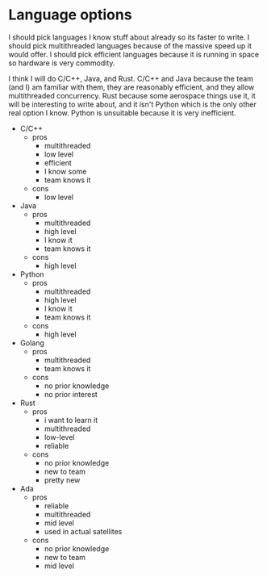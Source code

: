 # Language options

I should pick languages I know stuff about already so its faster to write. I should pick multithreaded languages because of the massive speed up it would offer. I should pick efficient languages because it is running in space so hardware is very commodity.

I think I will do C/C++, Java, and Rust. C/C++ and Java because the team (and I) am familiar with them, they are reasonably efficient, and they allow multithreaded concurrency. Rust because some aerospace things use it, it will be interesting to write about, and it isn't Python which is the only other real option I know. Python is unsuitable because it is very inefficient.

- C/C++
	- pros
		- multithreaded
		- low level
		- efficient
		- I know some
		- team knows it
	- cons
		- low level
- Java
	- pros
		- multithreaded
		- high level
		- I know it
		- team knows it
	- cons
		- high level
- Python
	- pros
		- multithreaded
		- high level
		- I know it
		- team knows it
	- cons
		- high level
- Golang
	- pros
		- multithreaded
		- team knows it
	- cons
		- no prior knowledge
		- no prior interest
- Rust
	- pros
		- i want to learn it
		- multithreaded
		- low-level
		- reliable
	- cons
		- no prior knowledge
		- new to team
		- pretty new
- Ada
	- pros
		- reliable
		- multithreaded
		- mid level
		- used in actual satellites
	- cons
		- no prior knowledge
		- new to team
		- mid level